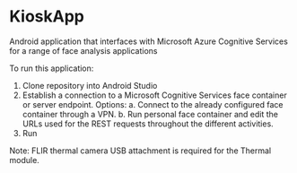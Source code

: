 # KioskApp
Android application that interfaces with Microsoft Azure Cognitive Services for a range of face analysis applications

To run this application:

1. Clone repository into Android Studio
2. Establish a connection to a Microsoft Cognitive Services face container or server endpoint. 
    Options:
    a. Connect to the already configured face container through a VPN. 
    b. Run personal face container and edit the URLs used for the REST requests throughout the different activities.
3. Run

Note: FLIR thermal camera USB attachment is required for the Thermal module.
